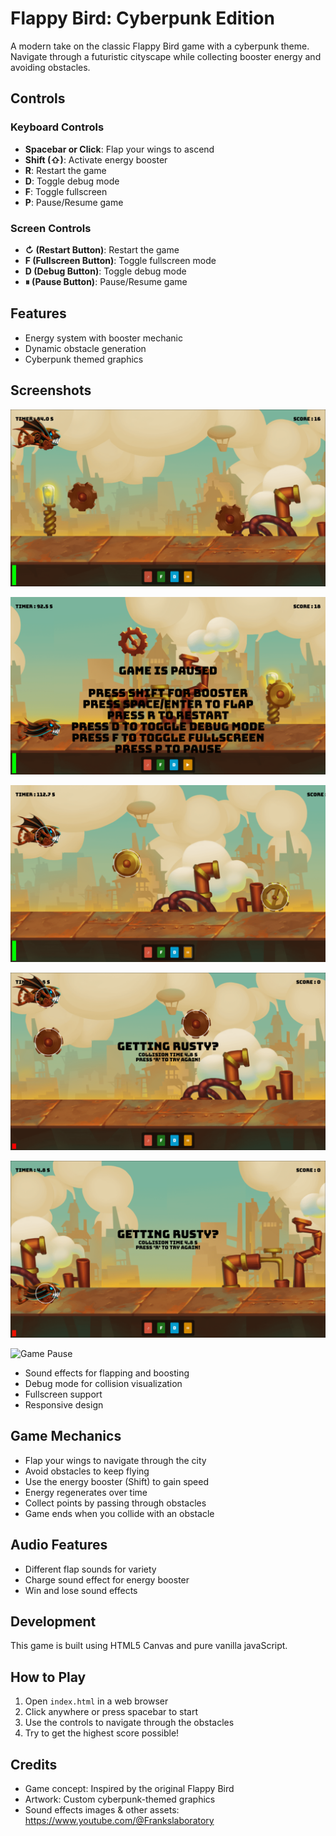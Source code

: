 # Flappy Bird: Cyberpunk Edition

A modern take on the classic Flappy Bird game with a cyberpunk theme. Navigate through a futuristic cityscape while collecting booster energy and avoiding obstacles.

## Controls

### Keyboard Controls
- **Spacebar or Click**: Flap your wings to ascend
- **Shift (⇧)**: Activate energy booster
- **R**: Restart the game
- **D**: Toggle debug mode
- **F**: Toggle fullscreen
- **P**: Pause/Resume game

### Screen Controls
- **↻ (Restart Button)**: Restart the game
- **F (Fullscreen Button)**: Toggle fullscreen mode
- **D (Debug Button)**: Toggle debug mode
- **⏸ (Pause Button)**: Pause/Resume game

## Features

- Energy system with booster mechanic
- Dynamic obstacle generation
- Cyberpunk themed graphics

## Screenshots

![Game Play](https://raw.githubusercontent.com/androvonx95/Flappy-bird-cyberpunk/master/game_screenshots/Screenshot%20From%202025-07-14%2022-25-26.png?raw=true)

![Game Interface](https://raw.githubusercontent.com/androvonx95/Flappy-bird-cyberpunk/master/game_screenshots/Screenshot%20From%202025-07-14%2022-25-34.png?raw=true)

![Game Action](https://raw.githubusercontent.com/androvonx95/Flappy-bird-cyberpunk/master/game_screenshots/Screenshot%20From%202025-07-14%2022-26-00.png?raw=true)

![Game Obstacles](https://raw.githubusercontent.com/androvonx95/Flappy-bird-cyberpunk/master/game_screenshots/Screenshot%20From%202025-07-14%2022-26-17.png?raw=true)

![Game Controls](https://raw.githubusercontent.com/androvonx95/Flappy-bird-cyberpunk/master/game_screenshots/Screenshot%20From%202025-07-14%2022-26-19.png?raw=true)

![Game Pause](https://raw.githubusercontent.com/androvonx95/Flappy-bird-cyberpunk/master/game_screenshots/Screenshot%20From%202025-07-14%2022-26-26.png?raw=true)

- Sound effects for flapping and boosting
- Debug mode for collision visualization
- Fullscreen support
- Responsive design

## Game Mechanics

- Flap your wings to navigate through the city
- Avoid obstacles to keep flying
- Use the energy booster (Shift) to gain speed
- Energy regenerates over time
- Collect points by passing through obstacles
- Game ends when you collide with an obstacle

## Audio Features

- Different flap sounds for variety
- Charge sound effect for energy booster
- Win and lose sound effects

## Development

This game is built using HTML5 Canvas and pure vanilla javaScript.

## How to Play

1. Open `index.html` in a web browser
2. Click anywhere or press spacebar to start
3. Use the controls to navigate through the obstacles
4. Try to get the highest score possible!

## Credits

- Game concept: Inspired by the original Flappy Bird
- Artwork: Custom cyberpunk-themed graphics
- Sound effects images & other assets: https://www.youtube.com/@Frankslaboratory
